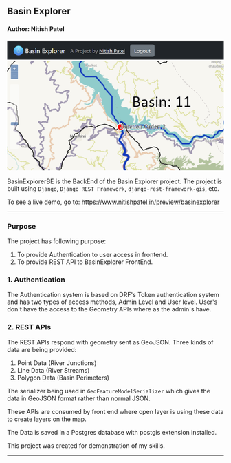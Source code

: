 ## Basin Explorer
#### Author: Nitish Patel

![Project Image](https://github.com/nitish8090/BasinExplorer-BE/blob/master/preview.png?raw=true)

BasinExplorerBE is the BackEnd of the Basin Explorer project. The project is built using `Django`, `Django REST Framework`, `django-rest-framework-gis`, etc. 

To see a live demo, go to: 
https://www.nitishpatel.in/preview/basinexplorer

<hr>

### Purpose
The project has following purpose:
1. To provide Authentication to user access in frontend.
2. To provide REST API to BasinExplorer FrontEnd.


### 1. Authentication
The Authentication system is based on DRF's Token authentication system and has two types of access methods, Admin Level and User level. User's don't have the access to the Geometry APIs where as the admin's have.

### 2. REST APIs
The REST APIs respond with geometry sent as GeoJSON. Three kinds of data are being provided:
1. Point Data (River Junctions)
2. Line Data (River Streams)
3. Polygon Data (Basin Perimeters)

The serializer being used in `GeoFeatureModelSerializer` which gives the data in GeoJSON format rather than normal JSON. 

These APIs are consumed by front end where open layer is using these data to create layers on the map.

The Data is saved in a Postgres database with postgis extension installed. 

This project was created for demonstration of my skills.

<hr>


